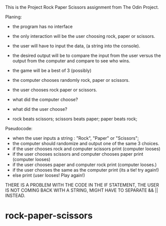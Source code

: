 This is the Project Rock Paper Scissors assignment from The Odin Project.


Planing:
- the program has no interface
- the only interaction will be the user choosing rock, paper or scissors.
- the user will have to input the data, (a string into the console).
- the desired output will be to compare the input from the user versus the output from the computer and compare to see who wins.
- the game will be a best of 3 (possibly)


- the computer chooses randomly rock, paper or scissors.
- the user chooses rock paper or scissors.
- what did the computer choose?
- what did the user choose?
- rock beats scissors; scissors beats paper; paper beats rock;



Pseudocode:
- when the user inputs a string : "Rock", "Paper" or "Scissors";
- the computer should randomize and output one of the same 3 choices.
- if the user chooses rock and computer scissors print (computer looses)
- if the user chooses scissors and computer chooses paper print (computer looses) 
- if the user chooses paper and computer rock print (computer looses.)
- if the user chooses the same as the computer print (its a tie! try again!)
- else print (user looses! Play again!)

THERE IS A PROBLEM WITH THE CODE IN THE IF STATEMENT, THE USER IS NOT COMING BACK WITH A STRING, MIGHT HAVE TO SEPARATE && || INSTEAD.

# rock-paper-scissors